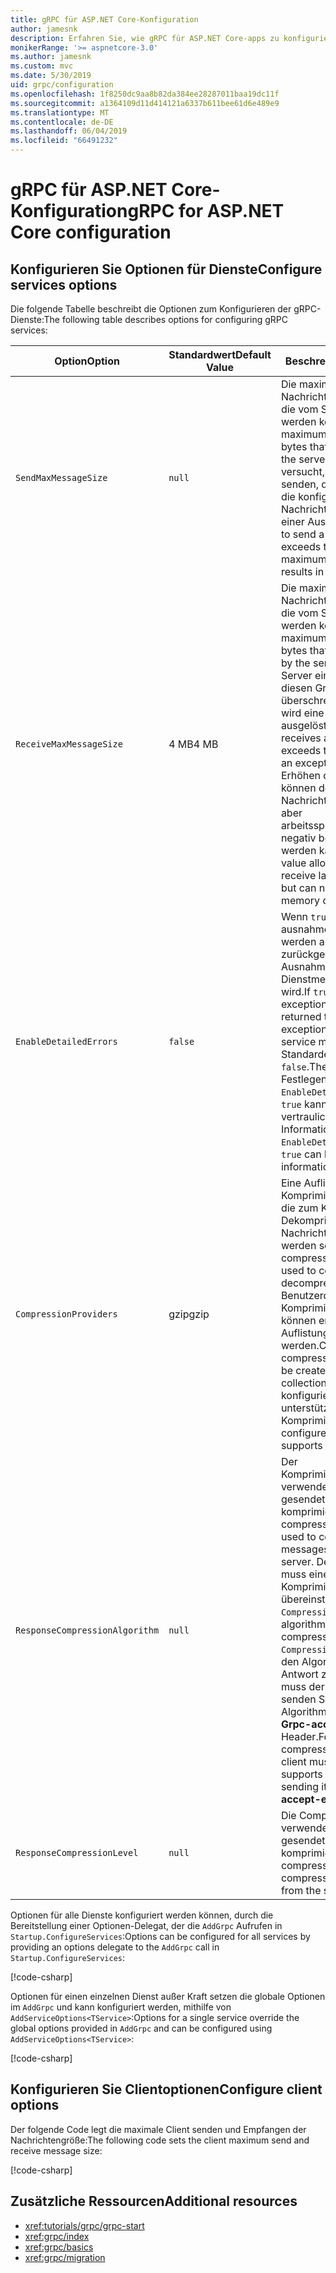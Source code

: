 ```yaml
---
title: gRPC für ASP.NET Core-Konfiguration
author: jamesnk
description: Erfahren Sie, wie gRPC für ASP.NET Core-apps zu konfigurieren.
monikerRange: '>= aspnetcore-3.0'
ms.author: jamesnk
ms.custom: mvc
ms.date: 5/30/2019
uid: grpc/configuration
ms.openlocfilehash: 1f8250dc9aa8b82da384ee28287011baa19dc11f
ms.sourcegitcommit: a1364109d11d414121a6337b611bee61d6e489e9
ms.translationtype: MT
ms.contentlocale: de-DE
ms.lasthandoff: 06/04/2019
ms.locfileid: "66491232"
---
```

# <a name="grpc-for-aspnet-core-configuration"></a><span data-ttu-id="36bf2-103">gRPC für ASP.NET Core-Konfiguration</span><span class="sxs-lookup"><span data-stu-id="36bf2-103">gRPC for ASP.NET Core configuration</span></span>

## <a name="configure-services-options"></a><span data-ttu-id="36bf2-104">Konfigurieren Sie Optionen für Dienste</span><span class="sxs-lookup"><span data-stu-id="36bf2-104">Configure services options</span></span>

<span data-ttu-id="36bf2-105">Die folgende Tabelle beschreibt die Optionen zum Konfigurieren der gRPC-Dienste:</span><span class="sxs-lookup"><span data-stu-id="36bf2-105">The following table describes options for configuring gRPC services:</span></span>

| <span data-ttu-id="36bf2-106">Option</span><span class="sxs-lookup"><span data-stu-id="36bf2-106">Option</span></span> | <span data-ttu-id="36bf2-107">Standardwert</span><span class="sxs-lookup"><span data-stu-id="36bf2-107">Default Value</span></span> | <span data-ttu-id="36bf2-108">Beschreibung</span><span class="sxs-lookup"><span data-stu-id="36bf2-108">Description</span></span> |
| ------ | ------------- | ----------- |
| `SendMaxMessageSize` | `null` | <span data-ttu-id="36bf2-109">Die maximale Nachrichtengröße in Bytes, die vom Server gesendet werden können.</span><span class="sxs-lookup"><span data-stu-id="36bf2-109">The maximum message size in bytes that can be sent from the server.</span></span> <span data-ttu-id="36bf2-110">Es wird versucht, eine Nachricht zu senden, die überschreitet die konfigurierte maximale Nachricht Größe führt zu einer Ausnahme.</span><span class="sxs-lookup"><span data-stu-id="36bf2-110">Attempting to send a message that exceeds the configured maximum message size results in an exception.</span></span> |
| `ReceiveMaxMessageSize` | <span data-ttu-id="36bf2-111">4 MB</span><span class="sxs-lookup"><span data-stu-id="36bf2-111">4 MB</span></span> | <span data-ttu-id="36bf2-112">Die maximale Nachrichtengröße in Bytes, die vom Server empfangen werden können.</span><span class="sxs-lookup"><span data-stu-id="36bf2-112">The maximum message size in bytes that can be received by the server.</span></span> <span data-ttu-id="36bf2-113">Wenn der Server eine Nachricht, die diesen Grenzwert überschreitet empfängt, wird eine Ausnahme ausgelöst.</span><span class="sxs-lookup"><span data-stu-id="36bf2-113">If the server receives a message that exceeds this limit, it throws an exception.</span></span> <span data-ttu-id="36bf2-114">Durch Erhöhen dieses Wertes können den Server, größere Nachrichten zu empfangen, aber arbeitsspeichernutzung negativ beeinträchtigt werden kann.</span><span class="sxs-lookup"><span data-stu-id="36bf2-114">Increasing this value allows the server to receive larger messages, but can negatively impact memory consumption.</span></span> |
| `EnableDetailedErrors` | `false` | <span data-ttu-id="36bf2-115">Wenn `true`, detaillierte ausnahmemeldungen werden an Clients zurückgegeben, wenn eine Ausnahme in einer Dienstmethode ausgelöst wird.</span><span class="sxs-lookup"><span data-stu-id="36bf2-115">If `true`, detailed exception messages are returned to clients when an exception is thrown in a service method.</span></span> <span data-ttu-id="36bf2-116">Die Standardeinstellung ist `false`.</span><span class="sxs-lookup"><span data-stu-id="36bf2-116">The default is `false`.</span></span> <span data-ttu-id="36bf2-117">Festlegen von `EnableDetailedErrors` zu `true` kann Offenlegung von vertraulichen Informationen.</span><span class="sxs-lookup"><span data-stu-id="36bf2-117">Setting `EnableDetailedErrors` to `true` can leak sensitive information.</span></span> |
| `CompressionProviders` | <span data-ttu-id="36bf2-118">gzip</span><span class="sxs-lookup"><span data-stu-id="36bf2-118">gzip</span></span> | <span data-ttu-id="36bf2-119">Eine Auflistung von Komprimierung-Anbietern, die zum Komprimieren und Dekomprimieren von Nachrichten verwendet werden soll.</span><span class="sxs-lookup"><span data-stu-id="36bf2-119">A collection of compression providers used to compress and decompress messages.</span></span> <span data-ttu-id="36bf2-120">Benutzerdefinierte Komprimierung-Anbieter können erstellt und der Auflistung hinzugefügt werden.</span><span class="sxs-lookup"><span data-stu-id="36bf2-120">Custom compression providers can be created and added to the collection.</span></span> <span data-ttu-id="36bf2-121">Standardmäßig konfiguriert der Anbieter unterstützt **Gzip** Komprimierung.</span><span class="sxs-lookup"><span data-stu-id="36bf2-121">The default configured provider supports **gzip** compression.</span></span> |
| `ResponseCompressionAlgorithm` | `null` | <span data-ttu-id="36bf2-122">Der Komprimierungsalgorithmus verwendet, um vom Server gesendeten Nachrichten zu komprimieren.</span><span class="sxs-lookup"><span data-stu-id="36bf2-122">The compression algorithm used to compress messages sent from the server.</span></span> <span data-ttu-id="36bf2-123">Der Algorithmus muss einen Anbieter Komprimierung in übereinstimmen `CompressionProviders`.</span><span class="sxs-lookup"><span data-stu-id="36bf2-123">The algorithm must match a compression provider in `CompressionProviders`.</span></span> <span data-ttu-id="36bf2-124">Für den Algorithmus, um eine Antwort zu komprimieren, muss der Client angeben, senden Sie sie der Algorithmus unterstützt die **Grpc-accept-encoding** Header.</span><span class="sxs-lookup"><span data-stu-id="36bf2-124">For the algorithm to compress a response, the client must indicate it supports the algorithm by sending it in the **grpc-accept-encoding** header.</span></span> |
| `ResponseCompressionLevel` | `null` | <span data-ttu-id="36bf2-125">Die Compress-Ebene verwendet, um vom Server gesendeten Nachrichten zu komprimieren.</span><span class="sxs-lookup"><span data-stu-id="36bf2-125">The compress level used to compress messages sent from the server.</span></span> |

<span data-ttu-id="36bf2-126">Optionen für alle Dienste konfiguriert werden können, durch die Bereitstellung einer Optionen-Delegat, der die `AddGrpc` Aufrufen in `Startup.ConfigureServices`:</span><span class="sxs-lookup"><span data-stu-id="36bf2-126">Options can be configured for all services by providing an options delegate to the `AddGrpc` call in `Startup.ConfigureServices`:</span></span>

[!code-csharp[](~/grpc/configuration/sample/GrcpService/Startup.cs?name=snippet)]

<span data-ttu-id="36bf2-127">Optionen für einen einzelnen Dienst außer Kraft setzen die globale Optionen im `AddGrpc` und kann konfiguriert werden, mithilfe von `AddServiceOptions<TService>`:</span><span class="sxs-lookup"><span data-stu-id="36bf2-127">Options for a single service override the global options provided in `AddGrpc` and can be configured using `AddServiceOptions<TService>`:</span></span>

[!code-csharp[](~/grpc/configuration/sample/GrcpService/Startup2.cs?name=snippet)]

## <a name="configure-client-options"></a><span data-ttu-id="36bf2-128">Konfigurieren Sie Clientoptionen</span><span class="sxs-lookup"><span data-stu-id="36bf2-128">Configure client options</span></span>

<span data-ttu-id="36bf2-129">Der folgende Code legt die maximale Client senden und Empfangen der Nachrichtengröße:</span><span class="sxs-lookup"><span data-stu-id="36bf2-129">The following code sets the client maximum send and receive message size:</span></span>

[!code-csharp[](~/grpc/configuration/sample/Program.cs?name=snippet&highlight=3-6)]

## <a name="additional-resources"></a><span data-ttu-id="36bf2-130">Zusätzliche Ressourcen</span><span class="sxs-lookup"><span data-stu-id="36bf2-130">Additional resources</span></span>

* <xref:tutorials/grpc/grpc-start>
* <xref:grpc/index>
* <xref:grpc/basics>
* <xref:grpc/migration>
